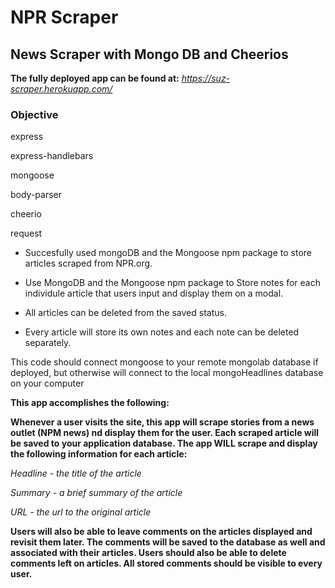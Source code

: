 # NPR Scraper
## News Scraper with Mongo DB and Cheerios 

**The fully deployed app can be found at:**
_https://suz-scraper.herokuapp.com/_

### Objective

express

express-handlebars 

mongoose

body-parser

cheerio

request
 

+ Succesfully used mongoDB and the Mongoose npm package to store articles scraped from NPR.org.

+ Use MongoDB and the Mongoose npm package to Store notes for each individule article that users input and display them on a modal.

+ All articles can be deleted from the saved status.

+ Every article will store its own notes and each note can be deleted separately. 

This code should connect mongoose to your remote mongolab database if deployed, but otherwise will connect to the local mongoHeadlines database on your computer

**This app accomplishes the following:**

**Whenever a user visits the site, this app will scrape stories from a news outlet (NPM news) nd display them for the user. Each scraped article will be saved to your application database. The app WILL scrape and display the following information for each article:**

_Headline - the title of the article_

_Summary - a brief summary of the article_

_URL - the url to the original article_

**Users will also be able to leave comments on the articles displayed and revisit them later. The comments will be saved to the database as well and associated with their articles. Users should also be able to delete comments left on articles. All stored comments should be visible to every user.**


